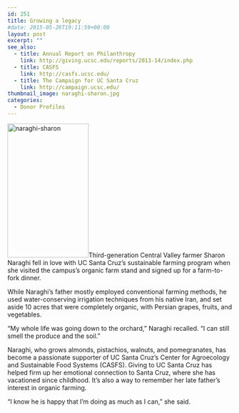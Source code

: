 ```yaml
---
id: 251
title: Growing a legacy
#date: 2015-05-26T19:11:59+00:00
layout: post
excerpt: ""
see_also:
  - title: Annual Report on Philanthropy
    link: http://giving.ucsc.edu/reports/2013-14/index.php
  - title: CASFS
    link: http://casfs.ucsc.edu/
  - title: The Campaign for UC Santa Cruz
    link: http://campaign.ucsc.edu/
thumbnail_image: naraghi-sharon.jpg
categories:
  - Donor Profiles
---
```

<img class="alignright size-medium wp-image-252" src="http://live-ucsc-giving.pantheonsite.io/wp-content/uploads/2017/08/naraghi-sharon-182x300.jpg" alt="naraghi-sharon" width="182" height="300" srcset="https://ucsc-giving.lndo.site/wp-content/uploads/2017/08/naraghi-sharon-182x300.jpg 182w, https://ucsc-giving.lndo.site/wp-content/uploads/2017/08/naraghi-sharon.jpg 293w" sizes="(max-width: 182px) 100vw, 182px" />Third-generation Central Valley farmer Sharon Naraghi fell in love with UC Santa Cruz&#8217;s sustainable farming program when she visited the campus&#8217;s organic farm stand and signed up for a farm-to-fork dinner.

While Naraghi&#8217;s father mostly employed conventional farming methods, he used water-conserving irrigation techniques from his native Iran, and set aside 10 acres that were completely organic, with Persian grapes, fruits, and vegetables.

&#8220;My whole life was going down to the orchard,&#8221; Naraghi recalled. &#8220;I can still smell the produce and the soil.&#8221;

Naraghi, who grows almonds, pistachios, walnuts, and pomegranates, has become a passionate supporter of UC Santa Cruz&#8217;s Center for Agroecology and Sustainable Food Systems (CASFS). Giving to UC Santa Cruz has helped firm up her emotional connection to Santa Cruz, where she has vacationed since childhood. It&#8217;s also a way to remember her late father&#8217;s interest in organic farming.

&#8220;I know he is happy that I&#8217;m doing as much as I can,&#8221; she said.
